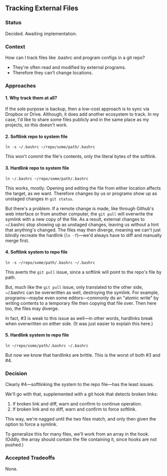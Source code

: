 ## Tracking External Files

### Status

Decided. Awaiting implementation.

### Context

How can I track files like .bashrc and program configs in a git repo?

- They're often read and modified by external programs.
- Therefore they can't change locations.

### Approaches

#### 1. Why track them at all?

If the sole purpose is backup, then a low-cost approach is to sync via Dropbox or Drive. Although, it does add another ecosystem to track. In my case, I'd like to share some files publicly and in the same place as my projects, so this doesn't work.

#### 2. Softlink repo to system file

    ln -s ~/.bashrc ~/repo/some/path/.bashrc
    
This won't commit the file's contents, only the literal bytes of the softlink.

#### 3. Hardlink repo to system file

    ln ~/.bashrc ~/repo/some/path/.bashrc
    
This works, mostly. Opening and editing the file from either location affects the target, as we want. Therefore changes by us or programs show up as unstaged changes in `git status`.

But there's a problem. If a remote change is made, like through Github's web interface or from another computer, the `git pull` will overwrite the symlink with a new copy of the file. As a result, external changes to ~/.bashrc stop showing up as unstaged changes, leaving us without a hint that anything's changed. The files may then diverge, meaning we can't just blindly recreate the hardlink (`ln -f`)—we'd always have to diff and manually merge first.

#### 4. Softlink system to repo file

    ln -s ~/repo/some/path/.bashrc ~/.bashrc
    
This averts the `git pull` issue, since a softlink will point to the repo's file by path.

But, much like the `git pull` issue, only translated to the other side, ~/.bashrc can be overwritten as well, destroying the symlink. For example, programs—maybe even some editors—commonly do an "atomic write" by writing contents to a temporary file then copying that file over. Then here too, the files may diverge.

In fact, #3 is weak to this issue as well—in other words, hardlinks break when overwritten on either side. (It was just easier to explain this here.)

#### 5. Hardlink system to repo file

    ln ~/repo/some/path/.bashrc ~/.bashrc

But now we know that hardlinks are brittle. This is the worst of both #3 and #4.

### Decision

Clearly #4—softlinking the system to the repo file—has the least issues.

We'll go with that, supplemented with a git hook that detects broken links:

 1. If broken link and diff, warn and confirm to continue operation.
 1. If broken link and no diff, warn and confirm to force softlink.

This way, we're nagged until the two files match, and only then given the option to force a symlink.

To generalize this for many files, we'll work from an array in the hook. (Oddly, the array should contain the file containing it, since hooks are not pushed.)

### Accepted Tradeoffs

None.
